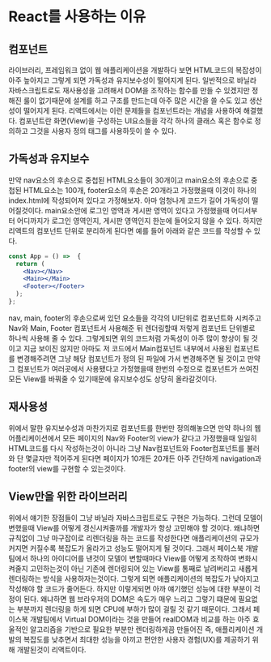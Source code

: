 # React를 사용하는 이유

## 컴포넌트
라이브러리, 프레임워크 없이 웹 애플리케이션을 개발하다 보면 HTML코드의 복잡성이 아주 높아지고 그렇게 되면 가독성과 유지보수성이 떨어지게 된다.
일반적으로 바닐라 자바스크립트로도 재사용성을 고려해서 DOM을 조작하는 함수를 만들 수 있겠지만 정해진 룰이 없기때문에 설계를 하고 구조를 만드는데 아주 많은 시간을 쓸 수도 있고 생산성이 떨어지게 된다.
리액트에서는 이런 문제들을 컴포넌트라는 개념을 사용하여 해결했다. 컴포넌트란 화면(View)을 구성하는 UI요소들을 각각 하나의 클래스 혹은 함수로 정의하고 그것을 사용자 정의 태그를 사용하듯이 쓸 수 있다.

## 가독성과 유지보수
만약 nav요소의 후손으로 중첩된 HTML요소들이 30개이고 main요소의 후손으로 중첩된 HTML요소는 100개, footer요소의 후손은 20개라고 가정했을때 이것이 하나의 index.html에 작성되어져 있다고 가정해보자. 아마 엄청나게 코드가 길어 가독성이 떨어질것이다. main요소안에 로그인 영역과 게시판 영역이 있다고 가정했을때 어디서부터 어디까지가 로그인 영역인지, 게시판 영역인지 한눈에 들어오지 않을 수 있다.
하지만 리액트의 컴포넌트 단위로 분리하게 된다면 예를 들어 아래와 같은 코드를 작성할 수 있다.
```jsx
const App = () =>  {
  return (
    <Nav></Nav>
    <Main></Main>
    <Footer></Footer>
  );
};
```

nav, main, footer의 후손으로써 있던 요소들을 각각의 UI단위로 컴포넌트화 시켜주고 Nav와 Main, Footer 컴포넌트서 사용해준 뒤 렌더링할때 저렇게 컴포넌트 단위별로 하나씩 사용해 줄 수 있다. 그렇게되면 위의 코드처럼 가독성이 아주 많이 향상이 될 것이고 지금 보이진 않지만 아마도 저 코드에서 Main컴포넌트 내부에서 사용된 컴포넌트를 변경해주려면 그냥 해당 컴포넌트가 정의 된 파일에 가서 변경해주면 될 것이고 만약 그 컴포넌트가 여러곳에서 사용됐다고 가정했을때 한번의 수정으로 컴포넌트가 쓰여진 모든 View를 바꿔줄 수 있기때문에 유지보수성도 상당히 올라갈것이다.

## 재사용성
위에서 말한 유지보수성과 마찬가지로 컴포넌트를 한번만 정의해놓으면 만약 하나의 웹 어플리케이션에서 모든 페이지의 Nav와 Footer의 view가 같다고 가정했을때 일일히 HTML코드를 다시 작성하는것이 아니라 그냥 Nav컴포넌트와 Footer컴포넌트를 불러와 단 몇글자만 적어주게 된다면 페이지가 10개든 20개든 아주 간단하게 navigation과 footer의 view를 구현할 수 있는것이다.

## View만을 위한 라이브러리
위에서 얘기한 장점들이 그냥 바닐라 자바스크립트로도 구현은 가능하다. 그런데 모델이 변했을때 View를 어떻게 갱신시켜줄까를 개발자가 항상 고민해야 할 것이다.
왜냐하면 규칙없이 그냥 마구잡이로 리렌더링을 하는 코드를 작성한다면 애플리케이션의 규모가 커지면 커질수록 복잡도가 올라가고 성능도 떨어지게 될 것이다.
그래서 페이스북 개발팀에서 하나의 아이디어를 낸것이 모델이 변할때마다 View를 어떻게 조작하여 변화시켜줄지 고민하는것이 아닌 기존에 렌더링되어 있는 View를 통째로 날려버리고 새롭게 렌더링하는 방식을 사용하자는것이다. 그렇게 되면 애플리케이션의 복잡도가 낮아지고 작성해야 할 코드가 줄어든다. 하지만 이렇게되면 아까 얘기했던 성능에 대한 부분이 걱정이 된다. 왜냐하면 웹 브라우저의 DOM은 속도가 매우 느리고 그렇기 떄문에 필요없는 부분까지 렌더링을 하게 되면 CPU에 부하가 많이 걸릴 것 같기 때문이다.
그래서 페이스북 개발팀에서 Virtual DOM이라는 것을 만들어 realDOM과 비교를 하는 아주 효울적인 알고리즘을 기반으로 필요한 부분만 렌더링하게끔 만들어진 즉, 애플리케이션 개발의 복잡도를 낮추면서 최대한 성능을 아끼고 편안한 사용자 경험(UX)를 제공하기 위해 개발된것이 리액트이다.